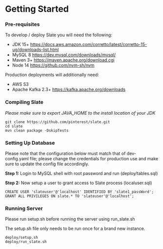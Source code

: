# Getting Started

### Pre-requisites

To develop / deploy Slate you will need the following:

- JDK 15+ https://docs.aws.amazon.com/corretto/latest/corretto-15-ug/downloads-list.html
- MySQL 8 https://dev.mysql.com/downloads/mysql/
- Maven 3+ https://maven.apache.org/download.cgi
- Node 14 https://github.com/nvm-sh/nvm

Production deployments will additionally need:

- AWS S3
- Apache Kafka 2.3+ https://kafka.apache.org/downloads

### Compiling Slate

*Please make sure to export JAVA_HOME to the install location of your JDK*

```
git clone https://github.com/pinterest/slate.git
cd slate
mvn clean package -DskipTests
```


### Setting Up Database

Please note that the configuration below must match that of dev-config.yaml file; please change the credentials for production use and make sure to update the config file accordingly.

**Step 1:** Login to MySQL shell with root password and run (deploy/tables.sql)


**Step 2:** Now setup a user to grant access to Slate process (localuser.sql)

```
CREATE USER 'slateuser'@'localhost' IDENTIFIED BY 'slate1_passWord';
GRANT ALL PRIVILEGES ON slate.* TO 'slateuser'@'localhost';
```

### Running Server

Please run setup.sh before running the server using run_slate.sh

The setup.sh file only needs to be run once for a brand new instance.

```
deploy/setup.sh
deploy/run_slate.sh
```
